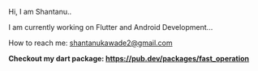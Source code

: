 Hi, I am Shantanu..

I am currently working on Flutter and Android Development...

How to reach me: shantanukawade2@gmail.com

**Checkout my dart package: https://pub.dev/packages/fast_operation**
